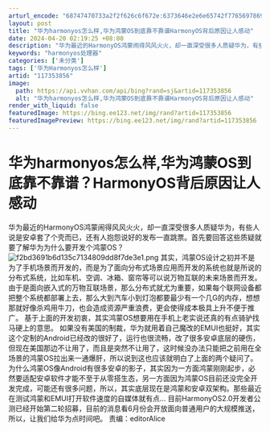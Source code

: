 ```yaml
---
arturl_encode: "68747470733a2f2f626c6f672e:6373646e2e6e65742f77656978696e5f33393535323437322f:61727469636c652f64657461696c732f313137333533383536"
layout: post
title: "华为harmonyos怎么样,华为鸿蒙OS到底靠不靠谱HarmonyOS背后原因让人感动"
date: 2024-04-20 02:19:25 +08:00
description: "华为最近的HarmonyOS鸿蒙闹得风风火火，却一直深受很多人质疑华为，有些人说是安卓套了个壳而已，"
keywords: "harmonyos处理器"
categories: ['未分类']
tags: ['华为Harmonyos怎么样']
artid: "117353856"
image:
  path: https://api.vvhan.com/api/bing?rand=sj&artid=117353856
  alt: "华为harmonyos怎么样,华为鸿蒙OS到底靠不靠谱HarmonyOS背后原因让人感动"
render_with_liquid: false
featuredImage: https://bing.ee123.net/img/rand?artid=117353856
featuredImagePreview: https://bing.ee123.net/img/rand?artid=117353856
---
```


# 华为harmonyos怎么样,华为鸿蒙OS到底靠不靠谱？HarmonyOS背后原因让人感动
华为最近的HarmonyOS鸿蒙闹得风风火火，却一直深受很多人质疑华为，有些人说是安卓套了个壳而已，还有人抱怨说好的发布一直跳票。首先要回答这些质疑就要了解华为为什么要开发个鸿蒙OS？
![f2bd3691b6d135c7134809dd8f7de3e1.png](https://i-blog.csdnimg.cn/blog_migrate/f94c9559d50b14d0a811c0a06cadaa46.png)
其实，鸿蒙OS设计之初并不是为了手机场景而开发的，而是为了面向分布式场景应用而开发的系统也就是所说的分布式系统，比如车机、空调、冰箱、窗帘等可以说万物互联的未来场景而开发。
由于是面向嵌入式的万物互联场景，那么分布式就尤为重要，如果每个联网设备都把整个系统都部署上去，那么大到汽车小到灯泡都要最少有一个几G的内存，想想那就好像杀鸡用牛刀，也会造成资源严重浪费，更会使得成本极具上升不便于推广。
基于上面的开发初衷，其实鸿蒙OS想要用在手机上老实说还真的有点骑驴找马硬上的意思。
如果没有美国的制裁，华为就用着自己魔改的EMUI也挺好，其实这个定制的Android已经改的很好了，运行也很流畅，改了很多安卓底层的硬伤，但现在美国那边不让用了，而且是突然不让用了，这时候没办法只能把之前用在全场景的鸿蒙OS拉出来一通爆肝，所以说到这也应该就明白了上面的两个疑问了。
为什么鸿蒙OS像Android有很多安卓的影子，其实因为一方面鸿蒙刚刚起步，必然要适配安卓软件才能不至于从零搭生态，另一方面因为鸿蒙OS目前还没完全开发完成，可能还有很多问题，所以，其实底层现在是鸿蒙和安卓双架构。那些最近在测试鸿蒙和EMUI打开软件速度的自媒体就有点…
目前HarmonyOS2.0开发者公测已经开始第二轮招募，目前的消息看6月份会开放面向普通用户的大规模推送，所以，让我们给华为点时间吧。
责编：editorAlice